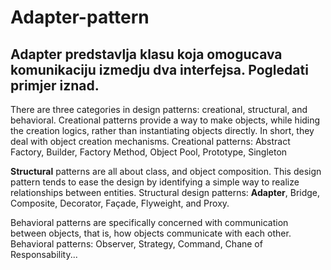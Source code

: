# Adapter-pattern

## Adapter predstavlja klasu koja omogucava komunikaciju izmedju dva interfejsa. Pogledati primjer iznad.

There are three categories in design patterns: creational, structural, and behavioral.
Creational patterns provide a way to make objects, while hiding the creation logics, rather than
instantiating objects directly. In short, they deal with object creation mechanisms.
Creational patterns: Abstract Factory, Builder, Factory Method, Object Pool, Prototype, Singleton

**Structural** patterns are all about class, and object composition. 
This design pattern tends to ease the design by identifying a simple way to realize relationships between entities.
Structural design patterns: **Adapter**, Bridge, Composite, Decorator, Façade, Flyweight, and Proxy.

Behavioral patterns are specifically concerned with communication between objects, that is, 
how objects communicate with each other.
Behavioral patterns: Observer, Strategy, Command, Chane of Responsability...

